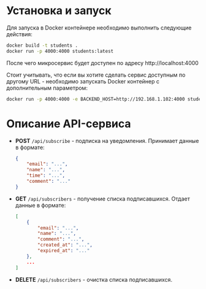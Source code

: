 # Установка и запуск

Для запуска в Docker контейнере необходимо выполнить 
следующие действия:

```bash
docker build -t students .
docker run -p 4000:4000 students:latest
```

После чего микросервис будет доступен по адресу 
http://localhost:4000

Стоит учитывать, что если вы хотите сделать сервис доступным по другому URL - 
необходимо запускать Docker контейнер с дополнительным параметром:
```bash
docker run -p 4000:4000 -e BACKEND_HOST=http://192.168.1.102:4000 students:latest
```

# Описание API-сервиса

- **POST** `/api/subscribe` - подписка на уведомления. 
	Принимает данные в формате:
	```json
	{
		"email": "...",
		"name": "...",
		"time": "...",
		"comment": "..."	
	}
	```
- **GET** `/api/subscribers` - получение списка подписавшихся. 
	Отдает данные в формате:
	```json
	[
		{
			"email": "...",
			"name": "...",
			"comment": "...",
			"created_at": "...",
			"expired_at": "..."
		},
		...
	]
	```
- **DELETE** `/api/subscribers` - очистка списка подписавшихся.
